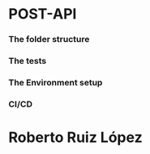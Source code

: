 POST-API
=============



### The folder structure 

### The tests

### The Environment setup

### CI/CD

# Roberto Ruiz López